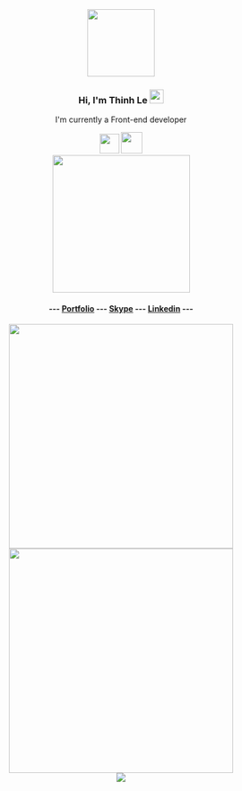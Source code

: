 
<div align="center">
   <img src="https://media4.giphy.com/media/6mI3VtLfTSOmiY67uz/giphy.gif?cid=790b76110766606b8e21ef9fd9b3e6dbe268e0a71bb4bfdb&rid=giphy.gif&ct=s" width="120px">
   <h3>Hi, I'm Thinh Le <img src="https://media.giphy.com/media/hvRJCLFzcasrR4ia7z/giphy.gif" width="25px"></h3>
   <p>I'm currently a Front-end developer</p>
   <img width = 35 src="https://upload.wikimedia.org/wikipedia/commons/f/f1/Vue.png"/>
   <img width = 38 src="https://user-images.githubusercontent.com/7110136/29002857-9e802f08-7ab4-11e7-9c31-604b5d0d0c19.png"/><br>
   <img width = 245 src="https://www.vendure.io/docs/storefront/building-a-storefront/vue-storefront-logo.png"/>
   <h4>
--- <a href='https://heyday1515.github.io/Portfolio/' target='_blank'>Portfolio</a> --- <a href='https://join.skype.com/invite/V0Xz7wIrwhgU' target='_blank'>Skype</a> --- <a href='https://www.linkedin.com/in/thinh-le-profile/' target='_blank'>Linkedin</a> ---
   </h4>
   <div align="center">
      <img src = "https://github-readme-stats.vercel.app/api?username=heyday1515&show_icons=true&theme=bear" width = 400>
      <img src = "https://github-readme-streak-stats.herokuapp.com?user=heyday1515&theme=dark&hide_border=true" width = 400>
   </div>
   
   <div align="center">
      <img src="https://visitor-badge.glitch.me/badge?page_id=heyday1515.heyday1515" />
   </div>
</div>
